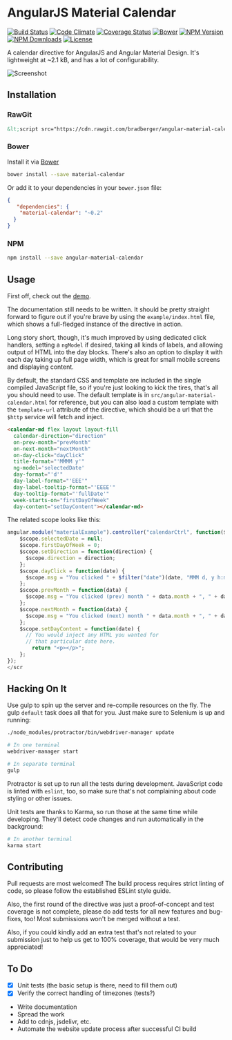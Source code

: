 # AngularJS Material Calendar

[![Build Status](https://semaphoreci.com/api/v1/projects/be573f04-507e-4659-ad3b-0611db2227eb/540401/badge.svg)](https://semaphoreci.com/brad/angular-material-calendar)
[![Code Climate](https://codeclimate.com/github/bradberger/angular-material-calendar/badges/gpa.svg)](https://codeclimate.com/github/bradberger/angular-material-calendar)
[![Coverage Status](https://coveralls.io/repos/bradberger/angular-material-calendar/badge.svg?branch=master&service=github)](https://coveralls.io/github/bradberger/angular-material-calendar?branch=master)
[![Bower](https://img.shields.io/bower/v/material-calendar.svg?style=flat-square)](http://bower.io/search/?q=material-calendar)
[![NPM Version](https://img.shields.io/npm/v/angular-material-calendar.svg?style=flat-square)](https://npmjs.org/angular-material-calendar)
[![NPM Downloads](https://img.shields.io/npm/dt/angular-material-calendar.svg?style=flat-square)](https://npmjs.org/angular-material-calendar)
[![License](https://img.shields.io/npm/l/angular-material-calendar.svg?style=flat-square)](https://www.mozilla.org/en-US/MPL/2.0/)

A calendar directive for AngularJS and Angular Material Design.
It's lightweight at ~2.1 kB, and has a lot of configurability.

![Screenshot](http://i.imgur.com/Ckcq2a2.png)

## Installation

### RawGit

```html
&lt;script src="https://cdn.rawgit.com/bradberger/angular-material-calendar/master/dist/angular-material-calendar.js"&gt;&lt;script&gt;
```

### Bower

Install it via [Bower](//bower.io)

```bash
bower install --save material-calendar
```

Or add it to your dependencies in your `bower.json` file:

```json
{
   "dependencies": {
    "material-calendar": "~0.2"
  }
}
```

### NPM

```bash
npm install --save angular-material-calendar
```

## Usage

First off, check out the [demo](https://angular-material-calendar.bradb.net).

The documentation still needs to be written. It should be pretty
straight forward to figure out if you're brave by using the
`example/index.html` file, which shows a full-fledged instance
of the directive in action.

Long story short, though, it's much improved by using dedicated
click handlers, setting a `ngModel` if desired, taking all
kinds of labels, and allowing output of HTML into the day blocks.
There's also an option to display it with each day taking up full page
width, which is great for small mobile screens and displaying content.

By default, the standard CSS and template are included in the single
compiled JavaScript file, so if you're just looking to kick the tires,
that's all you should need to use. The default template is in
`src/angular-material-calendar.html` for reference, but you can also
load a custom template with the `template-url` attribute of the
directive, which should be a url that the `$http` service will fetch
and inject.

```html
<calendar-md flex layout layout-fill
  calendar-direction="direction"
  on-prev-month="prevMonth"
  on-next-month="nextMonth"
  on-day-click="dayClick"
  title-format="'MMMM y'"
  ng-model='selectedDate'
  day-format="'d'"
  day-label-format="'EEE'"
  day-label-tooltip-format="'EEEE'"
  day-tooltip-format="'fullDate'"
  week-starts-on="firstDayOfWeek"
  day-content="setDayContent"></calendar-md>
```

The related scope looks like this:

```javascript
angular.module("materialExample").controller("calendarCtrl", function($scope, $filter) {
    $scope.selectedDate = null;
    $scope.firstDayOfWeek = 0;
    $scope.setDirection = function(direction) {
      $scope.direction = direction;
    };
    $scope.dayClick = function(date) {
      $scope.msg = "You clicked " + $filter("date")(date, "MMM d, y h:mm:ss a Z");
    };
    $scope.prevMonth = function(data) {
      $scope.msg = "You clicked (prev) month " + data.month + ", " + data.year;
    };
    $scope.nextMonth = function(data) {
      $scope.msg = "You clicked (next) month " + data.month + ", " + data.year;
    };
    $scope.setDayContent = function(date) {
      // You would inject any HTML you wanted for
      // that particular date here.
        return "<p></p>";
    };
});
</scr
```

## Hacking On It

Use gulp to spin up the server and re-compile resources on the fly. The
gulp `default` task does all that for you. Just make sure to Selenium is
up and running:

```bash
./node_modules/protractor/bin/webdriver-manager update
```

```bash
# In one terminal
webdriver-manager start
```

```bash
# In separate terminal
gulp
```

Protractor is set up to run all the tests during development. JavaScript code
is linted with `eslint`, too, so make sure that's not complaining about code
styling or other issues.

Unit tests are thanks to Karma, so run those at the same time while developing.
They'll detect code changes and run automatically in the background:

```bash
# In another terminal
karma start
```

## Contributing

Pull requests are most welcomed! The build process requires strict linting
of code, so please follow the established ESLint style guide.

Also, the first round of the directive was just a proof-of-concept and test
coverage is not complete, please do add tests for all new features and
bug-fixes, too! Most submissions won't be merged without a test.

Also, if you could kindly add an extra test that's not related to your
submission just to help us get to 100% coverage, that would be very much
appreciated!

## To Do

- [X] Unit tests (the basic setup is there, need to fill them out)
- [X] Verify the correct handling of timezones (tests?)
- Write documentation
- Spread the work
- Add to cdnjs, jsdelivr, etc.
- Automate the website update process after successful CI build
